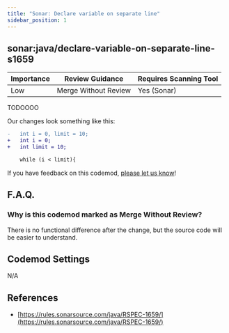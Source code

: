 ```yaml
---
title: "Sonar: Declare variable on separate line"
sidebar_position: 1
---
```


## sonar:java/declare-variable-on-separate-line-s1659

| Importance | Review Guidance      | Requires Scanning Tool |
|------------|----------------------|------------------------|
| Low        | Merge Without Review | Yes (Sonar)            |

TODOOOO

Our changes look something like this:

```diff
-   int i = 0, limit = 10;
+   int i = 0;
+   int limit = 10;

    while (i < limit){
```

If you have feedback on this codemod, [please let us know](mailto:feedback@pixee.ai)!

## F.A.Q.

### Why is this codemod marked as Merge Without Review?

There is no functional difference after the change, but the source code will be easier to understand.

## Codemod Settings

N/A

## References

* [https://rules.sonarsource.com/java/RSPEC-1659/](https://rules.sonarsource.com/java/RSPEC-1659/)